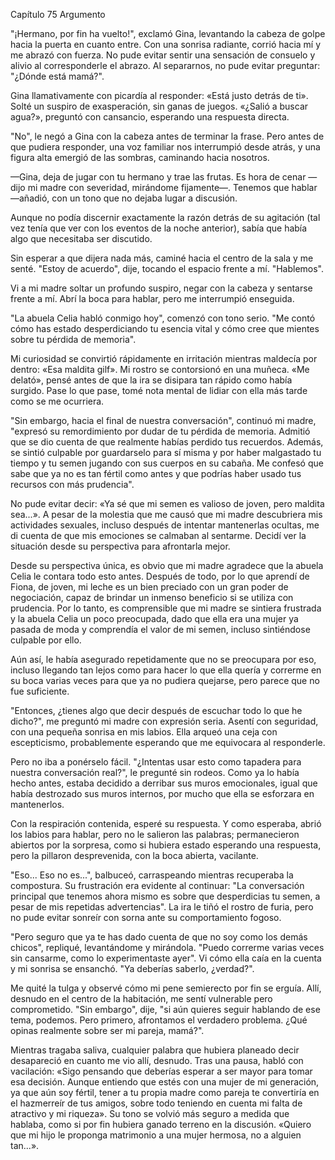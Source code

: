 
Capítulo 75 Argumento

"¡Hermano, por fin ha vuelto!", exclamó Gina, levantando la cabeza de golpe hacia la puerta en cuanto entre. Con una sonrisa radiante, corrió hacia mí y me abrazó con fuerza. No pude evitar sentir una sensación de consuelo y alivio al corresponderle el abrazo. Al separarnos, no pude evitar preguntar: "¿Dónde está mamá?".

Gina llamativamente con picardía al responder: «Está justo detrás de ti». Solté un suspiro de exasperación, sin ganas de juegos. «¿Salió a buscar agua?», preguntó con cansancio, esperando una respuesta directa.

"No", le negó a Gina con la cabeza antes de terminar la frase. Pero antes de que pudiera responder, una voz familiar nos interrumpió desde atrás, y una figura alta emergió de las sombras, caminando hacia nosotros.

—Gina, deja de jugar con tu hermano y trae las frutas. Es hora de cenar —dijo mi madre con severidad, mirándome fijamente—. Tenemos que hablar —añadió, con un tono que no dejaba lugar a discusión.

Aunque no podía discernir exactamente la razón detrás de su agitación (tal vez tenía que ver con los eventos de la noche anterior), sabía que había algo que necesitaba ser discutido.

Sin esperar a que dijera nada más, caminé hacia el centro de la sala y me senté. "Estoy de acuerdo", dije, tocando el espacio frente a mí. "Hablemos".

Vi a mi madre soltar un profundo suspiro, negar con la cabeza y sentarse frente a mí. Abrí la boca para hablar, pero me interrumpió enseguida.

"La abuela Celia habló conmigo hoy", comenzó con tono serio. "Me contó cómo has estado desperdiciando tu esencia vital y cómo cree que mientes sobre tu pérdida de memoria".

Mi curiosidad se convirtió rápidamente en irritación mientras maldecía por dentro: «Esa maldita gilf». Mi rostro se contorsionó en una muñeca. «Me delató», pensé antes de que la ira se disipara tan rápido como había surgido. Pase lo que pase, tomé nota mental de lidiar con ella más tarde como se me ocurriera.

"Sin embargo, hacia el final de nuestra conversación", continuó mi madre, "expresó su remordimiento por dudar de tu pérdida de memoria. Admitió que se dio cuenta de que realmente habías perdido tus recuerdos. Además, se sintió culpable por guardarselo para sí misma y por haber malgastado tu tiempo y tu semen jugando con sus cuerpos en su cabaña. Me confesó que sabe que ya no es tan fértil como antes y que podrías haber usado tus recursos con más prudencia".

No pude evitar decir: «Ya sé que mi semen es valioso de joven, pero maldita sea...». A pesar de la molestia que me causó que mi madre descubriera mis actividades sexuales, incluso después de intentar mantenerlas ocultas, me di cuenta de que mis emociones se calmaban al sentarme. Decidí ver la situación desde su perspectiva para afrontarla mejor.

Desde su perspectiva única, es obvio que mi madre agradece que la abuela Celia le contara todo esto antes. Después de todo, por lo que aprendí de Fiona, de joven, mi leche es un bien preciado con un gran poder de negociación, capaz de brindar un inmenso beneficio si se utiliza con prudencia. Por lo tanto, es comprensible que mi madre se sintiera frustrada y la abuela Celia un poco preocupada, dado que ella era una mujer ya pasada de moda y comprendía el valor de mi semen, incluso sintiéndose culpable por ello.

Aún así, le había asegurado repetidamente que no se preocupara por eso, incluso llegando tan lejos como para hacer lo que ella quería y correrme en su boca varias veces para que ya no pudiera quejarse, pero parece que no fue suficiente.

"Entonces, ¿tienes algo que decir después de escuchar todo lo que he dicho?", me preguntó mi madre con expresión seria. Asentí con seguridad, con una pequeña sonrisa en mis labios. Ella arqueó una ceja con escepticismo, probablemente esperando que me equivocara al responderle.

Pero no iba a ponérselo fácil. "¿Intentas usar esto como tapadera para nuestra conversación real?", le pregunté sin rodeos. Como ya lo había hecho antes, estaba decidido a derribar sus muros emocionales, igual que había destrozado sus muros internos, por mucho que ella se esforzara en mantenerlos.

Con la respiración contenida, esperé su respuesta. Y como esperaba, abrió los labios para hablar, pero no le salieron las palabras; permanecieron abiertos por la sorpresa, como si hubiera estado esperando una respuesta, pero la pillaron desprevenida, con la boca abierta, vacilante.

"Eso... Eso no es...", balbuceó, carraspeando mientras recuperaba la compostura. Su frustración era evidente al continuar: "La conversación principal que tenemos ahora mismo es sobre que desperdicias tu semen, a pesar de mis repetidas advertencias". La ira le tiñó el rostro de furia, pero no pude evitar sonreír con sorna ante su comportamiento fogoso.

"Pero seguro que ya te has dado cuenta de que no soy como los demás chicos", repliqué, levantándome y mirándola. "Puedo correrme varias veces sin cansarme, como lo experimentaste ayer". Vi cómo ella caía en la cuenta y mi sonrisa se ensanchó. "Ya deberías saberlo, ¿verdad?".

Me quité la tulga y observé cómo mi pene semierecto por fin se erguía. Allí, desnudo en el centro de la habitación, me sentí vulnerable pero comprometido. "Sin embargo", dije, "si aún quieres seguir hablando de ese tema, podemos. Pero primero, afrontamos el verdadero problema. ¿Qué opinas realmente sobre ser mi pareja, mamá?".

Mientras tragaba saliva, cualquier palabra que hubiera planeado decir desapareció en cuanto me vio allí, desnudo. Tras una pausa, habló con vacilación: «Sigo pensando que deberías esperar a ser mayor para tomar esa decisión. Aunque entiendo que estés con una mujer de mi generación, ya que aún soy fértil, tener a tu propia madre como pareja te convertiría en el hazmerreír de tus amigos, sobre todo teniendo en cuenta mi falta de atractivo y mi riqueza». Su tono se volvió más seguro a medida que hablaba, como si por fin hubiera ganado terreno en la discusión. «Quiero que mi hijo le proponga matrimonio a una mujer hermosa, no a alguien tan...».
